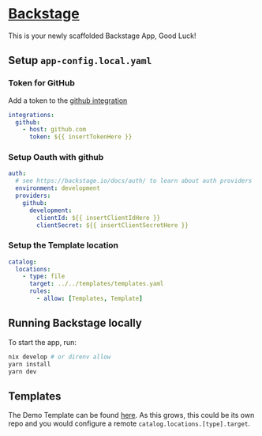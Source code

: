 # [Backstage](https://backstage.io)

This is your newly scaffolded Backstage App, Good Luck!

## Setup `app-config.local.yaml`

### Token for GitHub
Add a token to the [github integration](https://backstage.io/docs/getting-started/configuration#setting-up-a-github-integration)
```yaml
integrations:
  github:
    - host: github.com
	  token: ${{ insertTokenHere }}
```
### Setup Oauth with github
```yaml
auth:
  # see https://backstage.io/docs/auth/ to learn about auth providers
  environment: development
  providers:
    github:
      development:
        clientId: ${{ insertClientIdHere }}
        clientSecret: ${{ insertClientSecretHere }}
```

### Setup the Template location
```yaml
catalog:
  locations:
    - type: file
	  target: ../../templates/templates.yaml
	  rules:
	    - allow: [Templates, Template]
```
## Running Backstage locally

To start the app, run:

```sh
nix develop # or direnv allow
yarn install
yarn dev
```

## Templates

The Demo Template can be found [here](./templates/templates.yaml). As this grows, this could be its own repo and you would configure a remote `catalog.locations.[type].target`.
